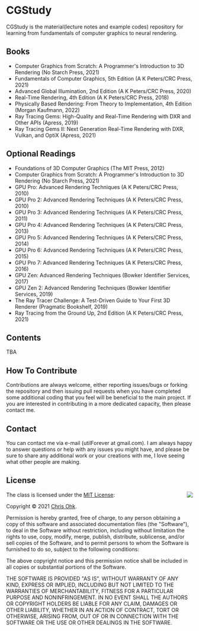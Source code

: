 # CGStudy

CGStudy is the material(lecture notes and example codes) repository for learning from fundamentals of computer graphics to neural rendering.

## Books

- Computer Graphics from Scratch: A Programmer's Introduction to 3D Rendering (No Starch Press, 2021)
- Fundamentals of Computer Graphics, 5th Edition (A K Peters/CRC Press, 2021)
- Advanced Global Illumination, 2nd Edition (A K Peters/CRC Press, 2020)
- Real-Time Rendering, 4th Edition (A K Peters/CRC Press, 2018)
- Physically Based Rendering: From Theory to Implementation, 4th Edition (Morgan Kaufmann, 2022)
- Ray Tracing Gems: High-Quality and Real-Time Rendering with DXR and Other APIs (Apress, 2019)
- Ray Tracing Gems II: Next Generation Real-Time Rendering with DXR, Vulkan, and OptiX (Apress, 2021)

## Optional Readings

- Foundations of 3D Computer Graphics (The MIT Press, 2012)
- Computer Graphics from Scratch: A Programmer's Introduction to 3D Rendering (No Starch Press, 2021)
- GPU Pro: Advanced Rendering Techniques (A K Peters/CRC Press, 2010)
- GPU Pro 2: Advanced Rendering Techniques (A K Peters/CRC Press, 2010)
- GPU Pro 3: Advanced Rendering Techniques (A K Peters/CRC Press, 2011)
- GPU Pro 4: Advanced Rendering Techniques (A K Peters/CRC Press, 2013)
- GPU Pro 5: Advanced Rendering Techniques (A K Peters/CRC Press, 2014)
- GPU Pro 6: Advanced Rendering Techniques (A K Peters/CRC Press, 2015)
- GPU Pro 7: Advanced Rendering Techniques (A K Peters/CRC Press, 2016)
- GPU Zen: Advanced Rendering Techniques (Bowker Identifier Services, 2017)
- GPU Zen 2: Advanced Rendering Techniques (Bowker Identifier Services, 2019)
- The Ray Tracer Challenge: A Test-Driven Guide to Your First 3D Renderer (Pragmatic Bookshelf, 2019)
- Ray Tracing from the Ground Up, 2nd Edition (A K Peters/CRC Press, 2021)

## Contents

TBA

## How To Contribute

Contributions are always welcome, either reporting issues/bugs or forking the repository and then issuing pull requests when you have completed some additional coding that you feel will be beneficial to the main project. If you are interested in contributing in a more dedicated capacity, then please contact me.

## Contact

You can contact me via e-mail (utilForever at gmail.com). I am always happy to answer questions or help with any issues you might have, and please be sure to share any additional work or your creations with me, I love seeing what other people are making.

## License

<img align="right" src="http://opensource.org/trademarks/opensource/OSI-Approved-License-100x137.png">

The class is licensed under the [MIT License](http://opensource.org/licenses/MIT):

Copyright &copy; 2021 [Chris Ohk](http://www.github.com/utilForever).

Permission is hereby granted, free of charge, to any person obtaining a copy of this software and associated documentation files (the "Software"), to deal in the Software without restriction, including without limitation the rights to use, copy, modify, merge, publish, distribute, sublicense, and/or sell copies of the Software, and to permit persons to whom the Software is furnished to do so, subject to the following conditions:

The above copyright notice and this permission notice shall be included in all copies or substantial portions of the Software.

THE SOFTWARE IS PROVIDED "AS IS", WITHOUT WARRANTY OF ANY KIND, EXPRESS OR IMPLIED, INCLUDING BUT NOT LIMITED TO THE WARRANTIES OF MERCHANTABILITY, FITNESS FOR A PARTICULAR PURPOSE AND NONINFRINGEMENT. IN NO EVENT SHALL THE AUTHORS OR COPYRIGHT HOLDERS BE LIABLE FOR ANY CLAIM, DAMAGES OR OTHER LIABILITY, WHETHER IN AN ACTION OF CONTRACT, TORT OR OTHERWISE, ARISING FROM, OUT OF OR IN CONNECTION WITH THE SOFTWARE OR THE USE OR OTHER DEALINGS IN THE SOFTWARE.
